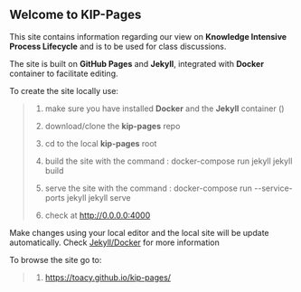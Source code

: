 ## Welcome to KIP-Pages

This site contains information regarding our view on **Knowledge Intensive Process Lifecycle** and is to be used for class discussions.

The site is built on **GitHub Pages** and **Jekyll**, integrated with **Docker** container to facilitate editing.

To create the site locally use:

> 1. make sure you have installed **Docker** and the **Jekyll** container ()
>
> 2. download/clone the **kip-pages** repo
> 3. cd to the local **kip-pages** root
> 4. build the site with the command : docker-compose run jekyll jekyll build
> 5. serve the site with the command : docker-compose run --service-ports jekyll jekyll serve
> 6. check at http://0.0.0.0:4000

Make changes using your local editor and the local site will be update automatically. Check [Jekyll/Docker](https://github.com/envygeeks/jekyll-docker/blob/master/README.md) for more information

To browse the site go to:

> 1. https://toacy.github.io/kip-pages/
